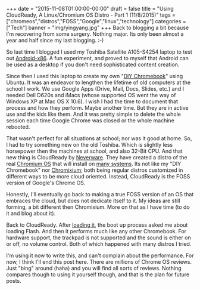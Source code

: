+++
date = "2015-11-08T01:00:00-00:00"
draft = false
title = "Using CloudReady, A Linux/Chromium OS Distro - Part 1 (11/8/2015)"
tags = ["chromeos","distros","FOSS","Google","linux","technology"]
categories = ["Tech"]
banner = "img/yingyang.jpg"
+++
Back to blogging a bit because I'm recovering from some surgery.  Nothing major.  Its only been almost a year and half since my last blogging.  :-)

So last time I blogged I used my Toshiba Satellite A105-S4254 laptop to test out <a href = "http://www.android-x86.org/" target="blank">Android-x86</a>.  A fun experiment, and proved to myself that Android can be used as a desktop if you don't need sophisticated content creation.

Since then I used this laptop to create my own "<a href = "https://github.com/SSCPS/DIYChromebook" target="blank">DIY Chromebook</a>" using Ubuntu.  It was an endeavor to lengthen the lifetime of old computers at the school I work.  We use Google Apps (Drive, Mail, Docs, Slides, etc.) and I needed Dell D620s and iMacs (whose supported OS went the way of Windows XP at Mac OS X 10.6).  I wish I had the time to document that process and how they perform.  Maybe another time.  But they are in active use and the kids like them.  And it was pretty simple to delete the whole session each time Google Chrome was closed or the whole machine rebooted.

That wasn't perfect for all situations at school; nor was it good at home.  So, I had to try something new on the old Toshiba.  Which is slightly less horsepower then the machines at school, and also 32-Bit CPU.  And that new thing is CloudReady by <a href = "http://www.neverware.com/" target="blank">Neverware</a>.  They have created a distro of the real <a href = "https://www.chromium.org/chromium-os" target="blank">Chromium OS</a> that will install on <a href = "http://go.neverware.com/certifiedmodels" target="blank">many systems</a>.  Its not like my "DIY Chromebook" nor <a href = "http://chromixium.org/" target="blank">Chromixium</a>; both being regular distros customized in different ways to be more cloud oriented.  Instead, CloudReady is the FOSS version of Google's Chrome OS.

Honestly, I'll eventually go back to making a true FOSS version of an OS that embraces the cloud, but does not dedicate itself to it.  My ideas are still forming, a bit different then Chromixium.  More on that as I have time (to do it and blog about it).

Back to CloudReady.  After <a href = "http://go.neverware.com/freeinstructions" target="blank">loading it</a>, the boot up process asked me about loading Flash.  And then it performs much like any other Chromebook.  For hardware support, the trackpad is not supported and the sound is either on or off, no volume control.  Both of which happened with many distros I tried.

I'm using it now to write this, and can't complain about the performance.  For now, I think I'll end this post here.  There are millions of Chrome OS reviews.  Just "bing" around (haha) and you will find all sorts of reviews.  Nothing compares though to using it yourself though, and that is the plan for future posts.

